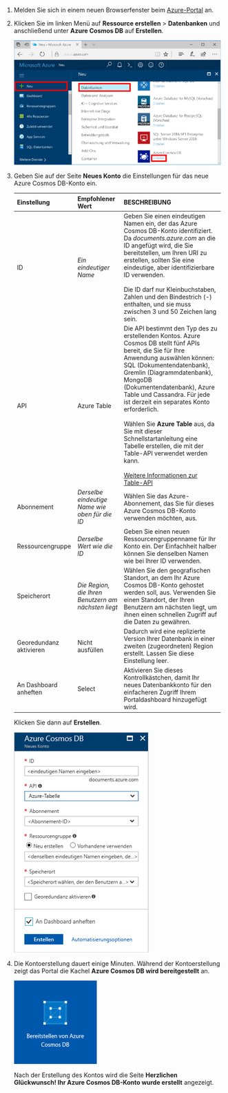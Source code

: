 1. Melden Sie sich in einem neuen Browserfenster beim [Azure-Portal](https://portal.azure.com/) an.
2. Klicken Sie im linken Menü auf **Ressource erstellen** > **Datenbanken** und anschließend unter **Azure Cosmos DB** auf **Erstellen**. 
   
   ![Screenshot des Azure-Portals mit Hervorhebung von „Weitere Dienste“ und „Azure Cosmos DB“](./media/cosmos-db-create-dbaccount-table/create-nosql-db-databases-json-tutorial-1.png)

3. Geben Sie auf der Seite **Neues Konto** die Einstellungen für das neue Azure Cosmos DB-Konto ein. 
 
    Einstellung|Empfohlener Wert|BESCHREIBUNG
    ---|---|---
    ID|*Ein eindeutiger Name*|Geben Sie einen eindeutigen Namen ein, der das Azure Cosmos DB-Konto identifiziert. Da *documents.azure.com* an die ID angefügt wird, die Sie bereitstellen, um Ihren URI zu erstellen, sollten Sie eine eindeutige, aber identifizierbare ID verwenden.<br><br>Die ID darf nur Kleinbuchstaben, Zahlen und den Bindestrich (-) enthalten, und sie muss zwischen 3 und 50 Zeichen lang sein.
    API|Azure Table|Die API bestimmt den Typ des zu erstellenden Kontos. Azure Cosmos DB stellt fünf APIs bereit, die Sie für Ihre Anwendung auswählen können: SQL (Dokumentendatenbank), Gremlin (Diagrammdatenbank), MongoDB (Dokumentendatenbank), Azure Table und Cassandra. Für jede ist derzeit ein separates Konto erforderlich.<br><br>Wählen Sie **Azure Table** aus, da Sie mit dieser Schnellstartanleitung eine Tabelle erstellen, die mit der Table-API verwendet werden kann.<br><br>[Weitere Informationen zur Table-API](../articles/cosmos-db/table-introduction.md) |
    Abonnement|*Derselbe eindeutige Name wie oben für die ID*|Wählen Sie das Azure-Abonnement, das Sie für dieses Azure Cosmos DB-Konto verwenden möchten, aus. 
    Ressourcengruppe|*Derselbe Wert wie die ID*|Geben Sie einen neuen Ressourcengruppenname für Ihr Konto ein. Der Einfachheit halber können Sie denselben Namen wie bei Ihrer ID verwenden. 
    Speicherort|*Die Region, die Ihren Benutzern am nächsten liegt*|Wählen Sie den geografischen Standort, an dem Ihr Azure Cosmos DB-Konto gehostet werden soll, aus. Verwenden Sie einen Standort, der Ihren Benutzern am nächsten liegt, um ihnen einen schnellen Zugriff auf die Daten zu gewähren.
    Georedundanz aktivieren| Nicht ausfüllen | Dadurch wird eine replizierte Version Ihrer Datenbank in einer zweiten (zugeordneten) Region erstellt. Lassen Sie diese Einstellung leer.  
    An Dashboard anheften | Select | Aktivieren Sie dieses Kontrollkästchen, damit Ihr neues Datenbankkonto für den einfacheren Zugriff Ihrem Portaldashboard hinzugefügt wird.

    Klicken Sie dann auf **Erstellen**.  

    ![Screenshot des Blatts „Neue Azure Cosmos DB“](./media/cosmos-db-create-dbaccount-table/create-nosql-db-databases-json-tutorial-2.png)

4. Die Kontoerstellung dauert einige Minuten. Während der Kontoerstellung zeigt das Portal die Kachel **Azure Cosmos DB wird bereitgestellt** an.

    ![Der Bereich „Benachrichtigungen“ im Azure-Portal](./media/cosmos-db-create-dbaccount-table/deploying-cosmos-db.png)

    Nach der Erstellung des Kontos wird die Seite **Herzlichen Glückwunsch! Ihr Azure Cosmos DB-Konto wurde erstellt** angezeigt.
